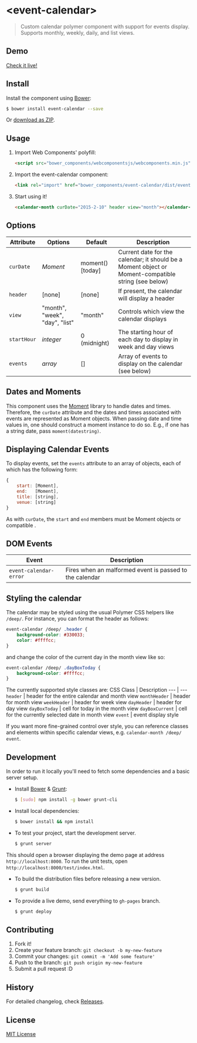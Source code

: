 # &lt;event-calendar&gt;

> Custom calendar polymer component with support for events display. Supports monthly, weekly, daily, and list views.

## Demo

[Check it live!](http://JoppeSchwartz.github.io/event-calendar)

## Install

Install the component using [Bower](http://bower.io/):

```sh
$ bower install event-calendar --save
```

Or [download as ZIP](https://github.com/JoppeSchwartz/event-calendar/archive/master.zip).

## Usage

1. Import Web Components' polyfill:

    ```html
    <script src="bower_components/webcomponentsjs/webcomponents.min.js"></script>
    ```

2. Import the event-calendar component:

    ```html
    <link rel="import" href="bower_components/event-calendar/dist/event-calendar.html">
    ```

3. Start using it!

    ```html
    <calendar-month curDate="2015-2-10" header view="month"></calendar-month>
    ```

## Options

Attribute     | Options     | Default          | Description
---           | ---         | ---              | ---
`curDate`     | *Moment*    | moment() [today] | Current date for the calendar; it should be a Moment object or Moment-compatible string (see below)
`header`			| [none]			| [none]			     | If present, the calendar will display a header
`view`				| "month", "week", "day", "list" | "month" | Controls which view the calendar displays
`startHour`	  | *integer*   |	0 (midnight)     | The starting hour of each day to display in week and day views
`events`      | *array*     | []               | Array of events to display on the calendar (see below) 


## Dates and Moments
This component uses the [Moment](http://momentjs.com/) library to handle dates and times. Therefore, the `curDate` attribute and the dates and times associated with events are represented as Moment objects. When passing date and time values in, one should construct a moment instance to do so. E.g., if one has a string date, pass `moment(datestring)`.

## Displaying Calendar Events
To display events, set the `events` attribute to an array of objects, each of which has the following form:

```javascript
{
    start: [Moment],
    end:   [Moment],
    title: [string],
    venue: [string]
}
```
As with `curDate`, the `start` and `end` members must be Moment objects or compatible . 


## DOM Events

Event                  | Description
---                    | ---
`event-calendar-error` | Fires when an malformed event is passed to the calendar

## Styling the calendar
The calendar may be styled using the usual Polymer CSS helpers like `/deep/`. For instance, you can format the header as follows:
```css
event-calendar /deep/ .header {
	background-color: #330033;
	color: #ffffcc;
}
```
and change the color of the current day in the month view like so:

```css
event-calendar /deep/ .dayBoxToday {
	background-color: #ffffcc;
}
```

The currently supported style classes are:
CSS Class					| Description
---								| ---
`header`					| header for the entire calendar and month view
`monthHeader`		| header for month view
`weekHeader`			| header for week view
`dayHeader`			| header for day view
`dayBoxToday`			| cell for today in the month view
`dayBoxCurrent`   | cell for the currently selected date in month view
`event`						| event display style

If you want more fine-grained control over style, you can reference classes and elements within specific calendar views, e.g. `calendar-month /deep/ event`.

## Development

In order to run it locally you'll need to fetch some dependencies and a basic server setup.

* Install [Bower](http://bower.io/) & [Grunt](http://gruntjs.com/):

    ```sh
    $ [sudo] npm install -g bower grunt-cli
    ```

* Install local dependencies:

    ```sh
    $ bower install && npm install
    ```

* To test your project, start the development server.

    ```sh
    $ grunt server
    ```
This should open a browser displaying the demo page at address `http://localhost:8000`. To run the unit tests, open `http://localhost:8000/test/index.html`.

* To build the distribution files before releasing a new version.

    ```sh
    $ grunt build
    ```

* To provide a live demo, send everything to `gh-pages` branch.

    ```sh
    $ grunt deploy
    ```

## Contributing

1. Fork it!
2. Create your feature branch: `git checkout -b my-new-feature`
3. Commit your changes: `git commit -m 'Add some feature'`
4. Push to the branch: `git push origin my-new-feature`
5. Submit a pull request :D

## History

For detailed changelog, check [Releases](https://github.com/JoppeSchwartz/event-calendar/releases).

## License

[MIT License](http://opensource.org/licenses/MIT)
